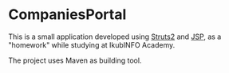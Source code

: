 # CompaniesPortal

This is a small application developed using [Struts2](https://struts.apache.org/) and [JSP](http://www.oracle.com/technetwork/java/javaee/jsp/index.html), as a "homework" while studying at IkubINFO Academy.

The project uses Maven as building tool.